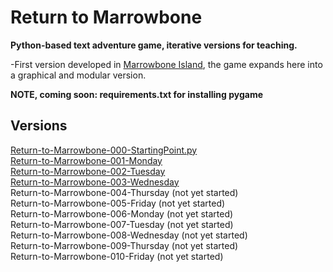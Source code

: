 # Return to Marrowbone

**Python-based text adventure game, iterative versions for teaching.**

-First version developed in [Marrowbone Island](https://github.com/meggatron/marrowbone-island), the game expands here into a graphical and modular version.


**NOTE, coming soon: requirements.txt for installing pygame**

## Versions

[Return-to-Marrowbone-000-StartingPoint.py](../Marrowbone-Island-P2-000-StartingPoint/Marrowbone-Island-P2-000-StartingPoint.py)  
[Return-to-Marrowbone-001-Monday]()  
[Return-to-Marrowbone-002-Tuesday](../Marrowbone-Island-P2-002-Tuesday)  
[Return-to-Marrowbone-003-Wednesday](../Marrowbone-Island-P2-003-Wednesday)  
Return-to-Marrowbone-004-Thursday (not yet started)  
Return-to-Marrowbone-005-Friday (not yet started)  
Return-to-Marrowbone-006-Monday (not yet started)  
Return-to-Marrowbone-007-Tuesday (not yet started)  
Return-to-Marrowbone-008-Wednesday (not yet started)  
Return-to-Marrowbone-009-Thursday (not yet started)  
Return-to-Marrowbone-010-Friday (not yet started)